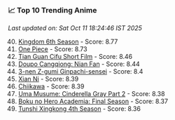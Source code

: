 ### 📈 Top 10 Trending Anime

*Last updated on: Sat Oct 11 18:24:46 IST 2025*

40. [Kingdom 6th Season](https://myanimelist.net/anime/61517) - Score: 8.77
54. [One Piece](https://myanimelist.net/anime/21) - Score: 8.73
173. [Tian Guan Cifu Short Film](https://myanimelist.net/anime/60988) - Score: 8.46
185. [Doupo Cangqiong: Nian Fan](https://myanimelist.net/anime/51039) - Score: 8.44
213. [3-nen Z-gumi Ginpachi-sensei](https://myanimelist.net/anime/54757) - Score: 8.4
221. [Xian Ni](https://myanimelist.net/anime/55809) - Score: 8.39
218. [Chiikawa](https://myanimelist.net/anime/50250) - Score: 8.39
222. [Uma Musume: Cinderella Gray Part 2](https://myanimelist.net/anime/61930) - Score: 8.38
238. [Boku no Hero Academia: Final Season](https://myanimelist.net/anime/60098) - Score: 8.37
252. [Tunshi Xingkong 4th Season](https://myanimelist.net/anime/56524) - Score: 8.36
